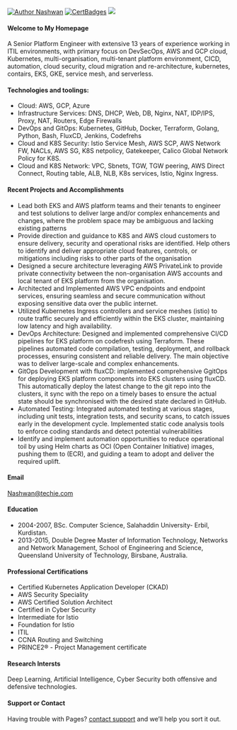 
[![Author Nashwan](https://img.shields.io/badge/Author-Nashwan-brightgreen.svg?style=flat-square)](https://github.com/nbmustafa)
[![CertBadges](https://img.shields.io/badge/CertBadges-ACSA,SCS,CCNA,ITIL,PRINCE2-brightgreen.svg?style=flat-square)](https://www.linkedin.com/in/nashwan-mustafa/) 
<a href= "https://www.linkedin.com/in/nashwan-mustafa/">
  <img src="https://img.shields.io/badge/-LinkedIn-0077B5?style=flat&logo=Linkedin&logoColor=white"/>
</a>
<br />


#### Welcome to My Homepage

A Senior Platform Engineer with extensive 13 years of experience working in ITIL environments, with primary focus on DevSecOps, AWS and GCP cloud, Kubernetes, multi-organisation,  multi-tenant platform environment, CICD, automation, cloud security, cloud migration and re-architecture, kubernetes, contairs, EKS, GKE, service mesh, and serverless.

#### Technologies and toolings:
- Cloud: AWS, GCP, Azure
- Infrastructure Services: DNS, DHCP, Web, DB, Nginx, NAT, IDP/IPS, Proxy, NAT, Routers, Edge Firewalls
- DevOps and GitOps: Kubernetes, GitHub, Docker, Terraform, Golang, Python, Bash, FluxCD, Jenkins, Codefrehs
- Cloud and K8S Security: Istio Service Mesh, AWS SCP, AWS Network FW, NACLs, AWS SG, K8S netpolicy, Gatekeeper, Calico Global Network Policy for K8S.
- Cloud and K8S Network: VPC, Sbnets, TGW, TGW peering, AWS Direct Connect, Routing table, ALB, NLB, K8s services, Istio, Nginx Ingress. 

#### Recent Projects and Accomplishments
- Lead both EKS and AWS platform teams and their tenants to engineer and test solutions to deliver large and/or complex enhancements and changes, where the problem space may be ambiguous and lacking existing patterns
- Provide direction and guidance to K8S and AWS cloud customers to ensure delivery, security and operational risks are identified.  Help others to identify and deliver appropriate cloud features, controls, or mitigations including risks to other parts of the organisation
- Designed a secure architecture leveraging AWS PrivateLink to provide private connectivity between the non-organisation AWS accounts and local tenant of EKS platform from the organisation.
- Architected and Implemented AWS VPC endpoints and endpoint services, ensuring seamless and secure communication without exposing sensitive data over the public internet.
- Utilized Kubernetes Ingress controllers and service meshes (istio) to route traffic securely and efficiently within the EKS cluster, maintaining low latency and high availability.
- DevOps Architecture: Designed and implemented comprehensive CI/CD pipelines for EKS platform on codefresh using Terraform. These pipelines automated code compilation, testing, deployment, and rollback processes, ensuring consistent and reliable delivery. The main objective was to deliver large-scale and complex enhancements.
- GitOps Development with fluxCD: implemented comprehensive GgitOps for deploying EKS platform components into EKS clusters using fluxCD. This automatically deploy the latest change to the git repo into the clusters, it sync with the repo on a timely bases to ensure the actual state should be synchronised with the desired state declared in GitHub.
- Automated Testing: Integrated automated testing at various stages, including unit tests, integration tests, and security scans, to catch issues early in the development cycle. Implemented static code analysis tools to enforce coding standards and detect potential vulnerabilities
- Identify and implement automation opportunities to reduce operational toil by using Helm charts as OCI (Open Container Initiative) images, pushing them to (ECR), and guiding a team to adopt and deliver the required uplift.

#### Email
Nashwan@techie.com

#### Education
- 2004-2007, BSc. Computer Science, Salahaddin University- Erbil, Kurdistan.
- 2013-2015, Double Degree Master of Information Technology, Networks and Network Management, School of Engineering and Science, Queensland University of Technology, Birsbane, Australia.

#### Professional Certifications
- Certified Kubernetes Application Developer (CKAD)
- AWS Security Speciality
- AWS Certified Solution Architect 
- Certified in Cyber Security
- Intermediate for Istio
- Foundation for Istio
- ITIL
- CCNA Routing and Switching
- PRINCE2® - Project Management certificate

#### Research Intersts
Deep Learning, Artificial Intelligence, Cyber Security both offensive and defensive technologies.


#### Support or Contact
Having trouble with Pages? [contact support](https://nbmustafa.github.io/contact) and we’ll help you sort it out.